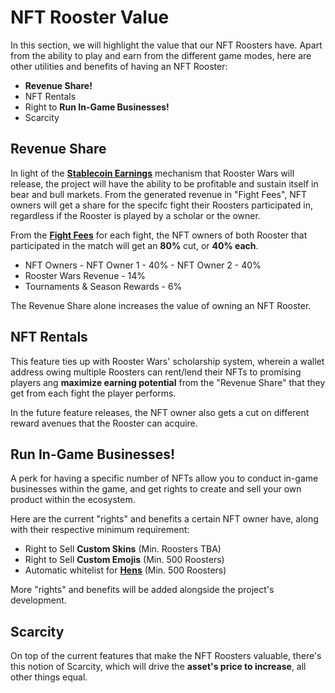 # **NFT Rooster Value**

In this section, we will highlight the value that our NFT Roosters have. Apart from the ability to play and earn from the different game modes, here are other utilities and benefits of having an NFT Rooster:

- **Revenue Share!**
- NFT Rentals
- Right to **Run In-Game Businesses!**
- Scarcity

## **Revenue Share**

In light of the [**Stablecoin Earnings**](../usdc/index.md) mechanism that Rooster Wars will release, the project will have the ability to be profitable and sustain itself in bear and bull markets. From the generated revenue in "Fight Fees", NFT owners will get a share for the specifc fight their Roosters participated in, regardless if the Rooster is played by a scholar or the owner.

From the [**Fight Fees**](../usdc/index.md#how-fees-are-charged) for each fight, the NFT owners of both Rooster that participated in the match will get an **80%** cut, or **40% each**.

- NFT Owners
       - NFT Owner 1 - 40%
       - NFT Owner 2 - 40%
- Rooster Wars Revenue - 14%
- Tournaments & Season Rewards - 6%

The Revenue Share alone increases the value of owning an NFT Rooster.

## **NFT Rentals**

This feature ties up with Rooster Wars' scholarship system, wherein a wallet address owing multiple Roosters can rent/lend their NFTs to promising players ang **maximize earning potential** from the "Revenue Share" that they get from each fight the player performs.

In the future feature releases, the NFT owner also gets a cut on different reward avenues that the Rooster can acquire.

## **Run In-Game Businesses!**

A perk for having a specific number of NFTs allow you to conduct in-game businesses within the game, and get rights to create and sell your own product within the ecosystem.

Here are the current "rights" and benefits a certain NFT owner have, along with their respective minimum requirement:

- Right to Sell **Custom Skins** (Min. Roosters TBA)
- Right to Sell **Custom Emojis** (Min. 500 Roosters)
- Automatic whitelist for [**Hens**](../gameplay/phase2/hens.md) (Min. 500 Roosters)

More "rights" and benefits will be added alongside the project's development.

## **Scarcity**

On top of the current features that make the NFT Roosters valuable, there's this notion of Scarcity, which will drive the **asset's price to increase**, all other things equal.